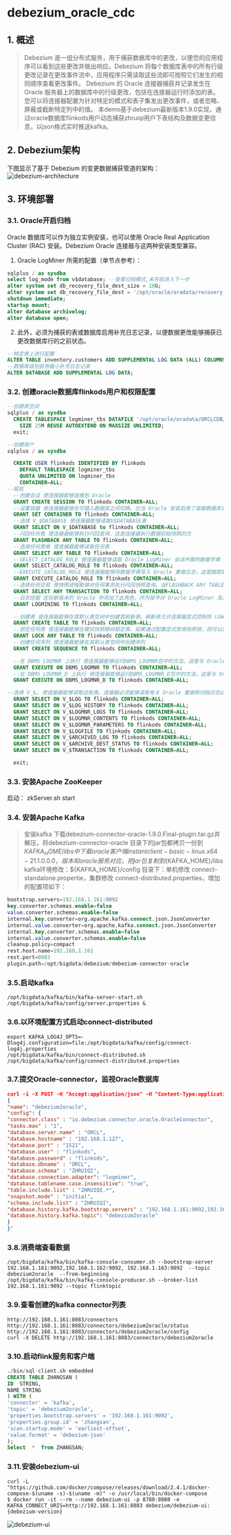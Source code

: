 # debezium_oracle_cdc
## 1. 概述
   > Debezium 是一组分布式服务，用于捕获数据库中的更改，以便您的应用程序可以看到这些更改并做出响应。Debezium 将每个数据库表中的所有行级更改记录在更改事件流中，应用程序只需读取这些流即可按照它们发生的相同顺序查看更改事件。
   >  Debezium 的 Oracle 连接器捕获并记录发生在 Oracle 服务器上的数据库中的行级更改，包括在连接器运行时添加的表。您可以将连接器配置为针对特定的模式和表子集发出更改事件，或者忽略、屏蔽或截断特定列中的值。
 > 本demo基于debezium最新版本1.9.0实现，通过oracle数据库flinkods用户动态捕获zhruiqi用户下表结构及数据变更信息，以json格式实时推送kafka。
## 2. Debezium架构
下图显示了基于 Debezium 的变更数据捕获管道的架构：
![debezium-architecture](vx_images/316242210238885.png)
## 3. 环境部署
### 3.1. Oracle开启归档
Oracle 数据库可以作为独立实例安装，也可以使用 Oracle Real Application Cluster (RAC) 安装。Debezium Oracle 连接器与这两种安装类型兼容。
1. Oracle LogMiner 所需的配置（单节点参考）：
```sql
sqlplus / as sysdba
select log_mode from v$database; --查看归档模式,未开启进入下一步
alter system set db_recovery_file_dest_size = 10G;
alter system set db_recovery_file_dest = '/opt/oracle/oradata/recovery_area' scope=spfile;
shutdown immediate;
startup mount;
alter database archivelog;
alter database open;
```
2. 此外，必须为捕获的表或数据库启用补充日志记录，以便数据更改能够捕获已更改数据库行的之前状态。
```sql
--特定表上进行配置
ALTER TABLE inventory.customers ADD SUPPLEMENTAL LOG DATA (ALL) COLUMNS;
--数据库级别启用最小补充日志记录
ALTER DATABASE ADD SUPPLEMENTAL LOG DATA;
```
### 3.2. 创建oracle数据库flinkods用户和权限配置
```sql
--创建表空间
sqlplus / as sysdba
  CREATE TABLESPACE logminer_tbs DATAFILE '/opt/oracle/oradata/ORCLCDB/logminer_tbs.dbf'
    SIZE 25M REUSE AUTOEXTEND ON MAXSIZE UNLIMITED;
  exit;

--创建用户
sqlplus / as sysdba

  CREATE USER flinkods IDENTIFIED BY flinkods
    DEFAULT TABLESPACE logminer_tbs
    QUOTA UNLIMITED ON logminer_tbs
    CONTAINER=ALL;
--赋权
  --创建会话 使连接器能够连接到 Oracle
  GRANT CREATE SESSION TO flinkods CONTAINER=ALL; 
  --设置容器 使连接器能够在可插入数据库之间切换。仅当 Oracle 安装启用了容器数据库支持 (CDB) 时才需要这样做
  GRANT SET CONTAINER TO flinkods CONTAINER=ALL; 
  --选择 V_$DATABASE 使连接器能够读取V$DATABASE表
  GRANT SELECT ON V_$DATABASE to flinkods CONTAINER=ALL; 
  --闪回任何表 使连接器能够执行闪回查询，这是连接器执行数据初始快照的方
  GRANT FLASHBACK ANY TABLE TO flinkods CONTAINER=ALL; 
  --选择任何表格 使连接器能够读取任何表
  GRANT SELECT ANY TABLE TO flinkods CONTAINER=ALL; 
  --SELECT_CATALOG_ROLE 使连接器能够读取 Oracle LogMiner 会话所需的数据字典
  GRANT SELECT_CATALOG_ROLE TO flinkods CONTAINER=ALL; 
  --EXECUTE_CATALOG_ROLE 使连接器能够将数据字典写入 Oracle 重做日志，这是跟踪架构更改所必需的
  GRANT EXECUTE_CATALOG_ROLE TO flinkods CONTAINER=ALL; 
  --选择任何交易 使快照进程能够对任何事务执行闪回快照查询。当FLASHBACK ANY TABLE被授予时，这也应该被授予
  GRANT SELECT ANY TRANSACTION TO flinkods CONTAINER=ALL; 
  --日志挖掘 在较新版本的 Oracle 中添加了此角色，作为授予对 Oracle LogMiner 及其包的完全访问权限的一种方式。在没有此角色的旧版 Oracle 上，您可以忽略此授权
  GRANT LOGMINING TO flinkods CONTAINER=ALL; 

  --创建表 使连接器能够在其默认表空间中创建其刷新表。刷新表允许连接器显式控制将 LGWR 内部缓冲区刷新到磁盘
  GRANT CREATE TABLE TO flinkods CONTAINER=ALL; 
  --锁定任何表 使连接器能够在模式快照期间锁定表。如果通过配置显式禁用快照锁，则可以安全地忽略此授权
  GRANT LOCK ANY TABLE TO flinkods CONTAINER=ALL; 
  --创建任何序列 使连接器能够在其默认表空间中创建序列
  GRANT CREATE SEQUENCE TO flinkods CONTAINER=ALL; 

  --在 DBMS_LOGMNR 上执行 使连接器能够运行DBMS_LOGMNR包中的方法。这是与 Oracle LogMiner 交互所必需的。在较新版本的 Oracle 上，这是通过LOGMINING角色授予的，但在旧版本上，必须明确授予
  GRANT EXECUTE ON DBMS_LOGMNR TO flinkods CONTAINER=ALL; 
  --在 DBMS_LOGMNR_D 上执行 使连接器能够运行DBMS_LOGMNR_D包中的方法。这是与 Oracle LogMiner 交互所必需的。在较新版本的 Oracle 上，这是通过LOGMINING角色授予的，但在旧版本上，必须明确授予
  GRANT EXECUTE ON DBMS_LOGMNR_D TO flinkods CONTAINER=ALL; 

--选择 V_$… 使连接器能够读取这些表。连接器必须能够读取有关 Oracle 重做和归档日志以及当前事务状态的信息，以准备 Oracle LogMiner 会话。没有这些授权，连接器将无法运行
  GRANT SELECT ON V_$LOG TO flinkods CONTAINER=ALL; 
  GRANT SELECT ON V_$LOG_HISTORY TO flinkods CONTAINER=ALL; 
  GRANT SELECT ON V_$LOGMNR_LOGS TO flinkods CONTAINER=ALL; 
  GRANT SELECT ON V_$LOGMNR_CONTENTS TO flinkods CONTAINER=ALL; 
  GRANT SELECT ON V_$LOGMNR_PARAMETERS TO flinkods CONTAINER=ALL; 
  GRANT SELECT ON V_$LOGFILE TO flinkods CONTAINER=ALL; 
  GRANT SELECT ON V_$ARCHIVED_LOG TO flinkods CONTAINER=ALL; 
  GRANT SELECT ON V_$ARCHIVE_DEST_STATUS TO flinkods CONTAINER=ALL; 
  GRANT SELECT ON V_$TRANSACTION TO flinkods CONTAINER=ALL; 

  exit;
```
### 3.3. 安装Apache ZooKeeper
启动： zkServer.sh start
### 3.4. 安装Apache Kafka
> 安装kafka
> 下载debezium-connector-oracle-1.9.0.Final-plugin.tar.gz并解压，将debezium-connector-oracle 目录下的jar包都拷贝一份到${KAFKA_HOME}/libs中
> 下载oracle客户端instantclient-basic-linux.x64-21.1.0.0.0，版本和oracle服务对应，把jar包复制到${KAFKA_HOME}/libs
> kafka环境修改：${KAFKA_HOME}/config 目录下：单机修改 connect-standalone.propertie，集群修改 connect-distributed.properties，增加的配置项如下：
```sql
bootstrap.servers=192.168.1.161:9092
key.converter.schemas.enable=false
value.converter.schemas.enable=false
internal.key.converter=org.apache.kafka.connect.json.JsonConverter
internal.value.converter=org.apache.kafka.connect.json.JsonConverter
internal.key.converter.schemas.enable=false
internal.value.converter.schemas.enable=false
cleanup.policy=compact
rest.host.name=192.168.1.161
rest.port=8083
plugin.path=/opt/bigdata/debezium/debezium-connector-oracle
```

### 3.5.启动kafka

```
/opt/bigdata/kafka/bin/kafka-server-start.sh  /opt/bigdata/kafka/config/server.properties &
```
### 3.6.以环境配置方式启动connect-distributed
```
export KAFKA_LOG4J_OPTS=-Dlog4j.configuration=file:/opt/bigdata/kafka/config/connect-log4j.properties
/opt/bigdata/kafka/bin/connect-distributed.sh /opt/bigdata/kafka/config/connect-distributed.properties

```
### 3.7.提交Oracle-connector，监视Oracle数据库
```json
curl -i -X POST -H "Accept:application/json" -H "Content-Type:application/json" http://192.168.1.161:8083/connectors/ -d '
{
"name": "debezium2oracle",
"config": {
"connector.class" : "io.debezium.connector.oracle.OracleConnector",
"tasks.max" : "1",
"database.server.name" : "ORCL",
"database.hostname" : "192.168.1.127",
"database.port" : "1521",
"database.user" : "flinkods",
"database.password" : "flinkods",
"database.dbname" : "ORCL",
"database.schema" : "ZHRUIQI",
"database.connection.adapter": "logminer", 
"database.tablename.case.insensitive": "true",
"table.include.list" : "ZHRUIQI.*", 
"snapshot.mode" : "initial",
"schema.include.list" : "ZHRUIQI",
"database.history.kafka.bootstrap.servers" : "192.168.1.161:9092,192.168.1.162:9092,192.168.1.163:9092",
"database.history.kafka.topic": "debezium2oracle"
}
}'

```
### 3.8.消费端查看数据
```shell
/opt/bigdata/kafka/bin/kafka-console-consumer.sh --bootstrap-server 192.168.1.161:9092,192.168.1.162:9092, 192.168.1.163:9092  --topic debezium2oracle  --from-beginning
/opt/bigdata/kafka/bin/kafka-console-producer.sh --broker-list 192.168.1.161:9092 --topic flinktopic

```
### 3.9.查看创建的kafka connector列表
```shell
http://192.168.1.161:8083/connectors
http://192.168.1.161:8083/connectors/debezium2oracle/status
http://192.168.1.161:8083/connectors/debezium2oracle/config
curl -X DELETE http://192.168.1.161:8083/connectors/debezium2oracle
```
### 3.10.启动flink服务和客户端
```sql
./bin/sql-client.sh embedded
CREATE TABLE ZHANGSAN (
ID  STRING,
NAME STRING
) WITH (
'connector' = 'kafka',
'topic' = 'debezium2oracle',
'properties.bootstrap.servers' = '192.168.1.161:9092',
'properties.group.id' = 'zhangsan',
'scan.startup.mode' = 'earliest-offset',
'value.format' = 'debezium-json'
);
Select  *  from ZHANGSAN;
```
### 3.11.安装debezium-ui
```
curl -L "https://github.com/docker/compose/releases/download/2.4.1/docker-compose-$(uname -s)-$(uname -m)" -o /usr/local/bin/docker-compose
$ docker run -it --rm --name debezium-ui -p 8780:8080 -e KAFKA_CONNECT_URIS=http://192.168.1.161:8083 debezium/debezium-ui:{debezium-version}
```
![debezium-ui](vx_images/478652123220459.jpg)


